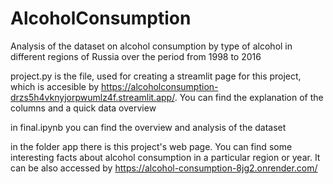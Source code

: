 # AlcoholConsumption
Analysis of the dataset on alcohol consumption by type of alcohol in different regions of Russia over the period from 1998 to 2016

project.py is the file, used for creating a streamlit page for this project, which is accesible by https://alcoholconsumption-drzs5h4vknyjorpwumlz4f.streamlit.app/. You can find the explanation of the columns and a quick data overview

in final.ipynb you can find the overview and analysis of the dataset 

in the folder app there is this project's web page. You can find some interesting facts about alcohol consumption in a particular region or year. It can be also accessed by https://alcohol-consumption-8jg2.onrender.com/
